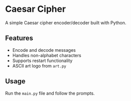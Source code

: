 # Caesar Cipher

A simple Caesar cipher encoder/decoder built with Python.

## Features

- Encode and decode messages
- Handles non-alphabet characters
- Supports restart functionality
- ASCII art logo from `art.py`

## Usage

Run the `main.py` file and follow the prompts.

